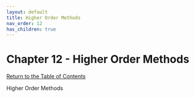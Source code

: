 ```yaml
---
layout: default
title: Higher Order Methods
nav_order: 12
has_children: true
---
```


# Chapter 12 - Higher Order Methods

[Return to the Table of Contents](../../index.md)

Higher Order Methods